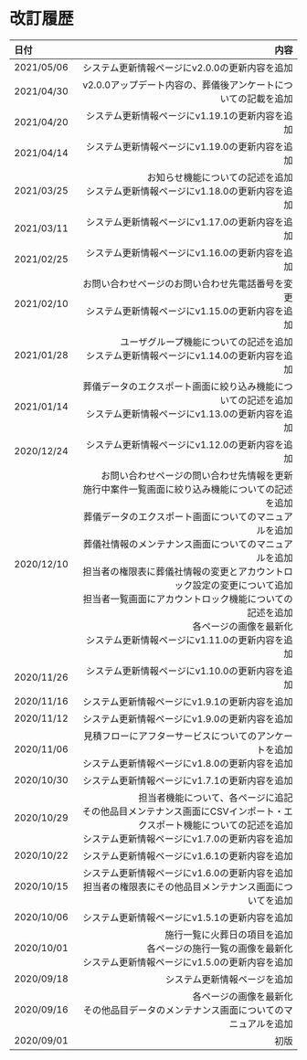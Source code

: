 # 改訂履歴

|日付|内容|
|:---------|------------------:|
|2021/05/06|システム更新情報ページにv2.0.0の更新内容を追加<br/>|
|2021/04/30|v2.0.0アップデート内容の、葬儀後アンケートについての記載を追加<br/>|
|2021/04/20|システム更新情報ページにv1.19.1の更新内容を追加<br/>|
|2021/04/14|システム更新情報ページにv1.19.0の更新内容を追加<br/>|
|2021/03/25|お知らせ機能についての記述を追加<br>システム更新情報ページにv1.18.0の更新内容を追加<br/>|
|2021/03/11|システム更新情報ページにv1.17.0の更新内容を追加<br/>|
|2021/02/25|システム更新情報ページにv1.16.0の更新内容を追加<br/>|
|2021/02/10|お問い合わせページのお問い合わせ先電話番号を変更<br/>システム更新情報ページにv1.15.0の更新内容を追加<br/>|
|2021/01/28|ユーザグループ機能についての記述を追加<br/>システム更新情報ページにv1.14.0の更新内容を追加<br/>|
|2021/01/14|葬儀データのエクスポート画面に絞り込み機能についての記述を追加<br/>システム更新情報ページにv1.13.0の更新内容を追加<br/>|
|2020/12/24|システム更新情報ページにv1.12.0の更新内容を追加<br/>|
|2020/12/10|お問い合わせページの問い合わせ先情報を更新<br/>施行中案件一覧画面に絞り込み機能についての記述を追加<br/>葬儀データのエクスポート画面についてのマニュアルを追加<br/>葬儀社情報のメンテナンス画面についてのマニュアルを追加<br/>担当者の権限表に葬儀社情報の変更とアカウントロック設定の変更について追加<br/>担当者一覧画面にアカウントロック機能についての記述を追加<br/>各ページの画像を最新化<br/>システム更新情報ページにv1.11.0の更新内容を追加<br/>|
|2020/11/26|システム更新情報ページにv1.10.0の更新内容を追加<br/>|
|2020/11/16|システム更新情報ページにv1.9.1の更新内容を追加<br/>|
|2020/11/12|システム更新情報ページにv1.9.0の更新内容を追加<br/>|
|2020/11/06|見積フローにアフターサービスについてのアンケートを追加<br/>システム更新情報ページにv1.8.0の更新内容を追加<br/>|
|2020/10/30|システム更新情報ページにv1.7.1の更新内容を追加<br/>|
|2020/10/29|担当者機能について、各ページに追記<br/>その他品目メンテナンス画面にCSVインポート・エクスポート機能についての記述を追加<br/>システム更新情報ページにv1.7.0の更新内容を追加<br/>|
|2020/10/22|システム更新情報ページにv1.6.1の更新内容を追加<br/>|
|2020/10/15|システム更新情報ページにv1.6.0の更新内容を追加<br/>担当者の権限表にその他品目メンテナンス画面についてを追加<br/>|
|2020/10/06|システム更新情報ページにv1.5.1の更新内容を追加|
|2020/10/01|施行一覧に火葬日の項目を追加<br/>各ページの施行一覧の画像を最新化<br/>システム更新情報ページにv1.5.0の更新内容を追加|
|2020/09/18|システム更新情報ページを追加|
|2020/09/16|各ページの画像を最新化<br/>その他品目データのメンテナンス画面についてのマニュアルを追加|
|2020/09/01|初版|
